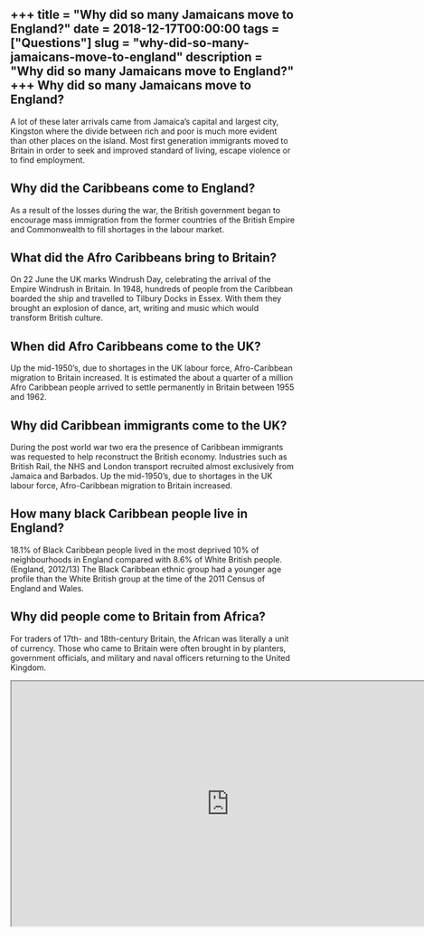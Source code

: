 +++
title = "Why did so many Jamaicans move to England?"
date = 2018-12-17T00:00:00
tags = ["Questions"]
slug = "why-did-so-many-jamaicans-move-to-england"
description = "Why did so many Jamaicans move to England?"
+++
Why did so many Jamaicans move to England?
------------------------------------------

A lot of these later arrivals came from Jamaica’s capital and largest city, Kingston where the divide between rich and poor is much more evident than other places on the island. Most first generation immigrants moved to Britain in order to seek and improved standard of living, escape violence or to find employment.

Why did the Caribbeans come to England?
---------------------------------------

As a result of the losses during the war, the British government began to encourage mass immigration from the former countries of the British Empire and Commonwealth to fill shortages in the labour market.

What did the Afro Caribbeans bring to Britain?
----------------------------------------------

On 22 June the UK marks Windrush Day, celebrating the arrival of the Empire Windrush in Britain. In 1948, hundreds of people from the Caribbean boarded the ship and travelled to Tilbury Docks in Essex. With them they brought an explosion of dance, art, writing and music which would transform British culture.

When did Afro Caribbeans come to the UK?
----------------------------------------

Up the mid-1950’s, due to shortages in the UK labour force, Afro-Caribbean migration to Britain increased. It is estimated the about a quarter of a million Afro Caribbean people arrived to settle permanently in Britain between 1955 and 1962.

Why did Caribbean immigrants come to the UK?
--------------------------------------------

During the post world war two era the presence of Caribbean immigrants was requested to help reconstruct the British economy. Industries such as British Rail, the NHS and London transport recruited almost exclusively from Jamaica and Barbados. Up the mid-1950’s, due to shortages in the UK labour force, Afro-Caribbean migration to Britain increased.

How many black Caribbean people live in England?
------------------------------------------------

18.1% of Black Caribbean people lived in the most deprived 10% of neighbourhoods in England compared with 8.6% of White British people. (England, 2012/13) The Black Caribbean ethnic group had a younger age profile than the White British group at the time of the 2011 Census of England and Wales.

Why did people come to Britain from Africa?
-------------------------------------------

For traders of 17th- and 18th-century Britain, the African was literally a unit of currency. Those who came to Britain were often brought in by planters, government officials, and military and naval officers returning to the United Kingdom.

<iframe allow="accelerometer; autoplay; clipboard-write; encrypted-media; gyroscope; picture-in-picture" allowfullscreen="" class="__youtube_prefs__  epyt-is-override  no-lazyload" data-no-lazy="1" data-origheight="433" data-origwidth="770" data-skipgform_ajax_framebjll="" height="433" id="_ytid_47554" loading="lazy" src="https://www.youtube.com/embed/3zlIUeQt5XU?enablejsapi=1&autoplay=0&cc_load_policy=0&cc_lang_pref=&iv_load_policy=1&loop=0&modestbranding=0&rel=1&fs=1&playsinline=0&autohide=2&theme=dark&color=red&controls=1&" title="YouTube player" width="770"></iframe>